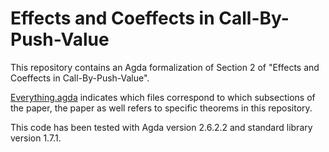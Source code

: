 # Effects and Coeffects in Call-By-Push-Value

This repository contains an Agda formalization of Section 2
of "Effects and Coeffects in Call-By-Push-Value".

[Everything.agda](./Everything.agda) indicates which files correspond to
which subsections of the paper, the paper as well refers
to specific theorems in this repository.

This code has been tested with Agda version 2.6.2.2 and standard library version 1.7.1.
